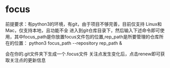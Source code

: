 # focus
前提要求：有python3的环境，有git，由于项目不够完善，目前仅支持 Linux和 Mac，仅支持本地，且功能不全
进入到git仓库目录下，然后输入下述命令即可使用，其中focus_path是你放置focus文件包的位置,rep_path是所要管理的仓库所在的位置：
python3 focus_path --repository rep_path &

会在你的.git文件夹下生成一个.focus文件
关注点发生变化后，点击renew即可获取关注点的更新信息